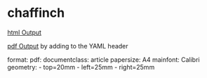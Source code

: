 # chaffinch
[html Output](https://3mmarand.github.io/chaffinch/example.html)

[pdf Output](https://github.com/3mmaRand/chaffinch/blob/main/example.pdf)
by adding to the YAML header

format:
  pdf:
    documentclass: article
    papersize: A4
    mainfont: Calibri
    geometry:
      - top=20mm
      - left=25mm
      - right=25mm
